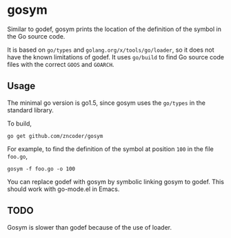 # gosym

Similar to godef, gosym prints the location of the definition of the symbol in
the Go source code.

It is based on `go/types` and `golang.org/x/tools/go/loader`, so it does not
have the known limitations of godef. It uses `go/build` to find Go source code
files with the correct `GOOS` and `GOARCH`.

## Usage

The minimal go version is go1.5, since gosym uses the `go/types` in the standard
library.

To build,

```go get github.com/zncoder/gosym```

For example, to find the definition of the symbol at position `100` in the file `foo.go`,

```gosym -f foo.go -o 100```

You can replace godef with gosym by symbolic linking gosym to godef. This should
work with go-mode.el in Emacs.

## TODO

Gosym is slower than godef because of the use of loader.
